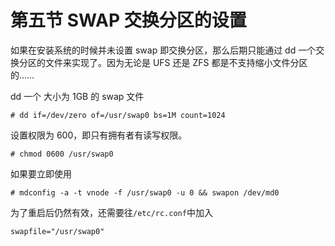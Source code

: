 # 第五节 SWAP 交换分区的设置

如果在安装系统的时候并未设置 swap 即交换分区，那么后期只能通过 dd 一个交换分区的文件来实现了。因为无论是 UFS 还是 ZFS 都是不支持缩小文件分区的……

dd 一个 大小为 1GB 的 swap 文件

`# dd if=/dev/zero of=/usr/swap0 bs=1M count=1024`

设置权限为 600，即只有拥有者有读写权限。

`# chmod 0600 /usr/swap0`

如果要立即使用

`# mdconfig -a -t vnode -f /usr/swap0 -u 0 && swapon /dev/md0`

为了重启后仍然有效，还需要往`/etc/rc.conf`中加入

`swapfile="/usr/swap0"`
